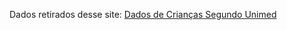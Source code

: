 Dados retirados desse site:
<a href="https://www.unimed.coop.br/viver-bem/pais-e-filhos/estatura-por-idade">Dados de Crianças Segundo Unimed</a>
